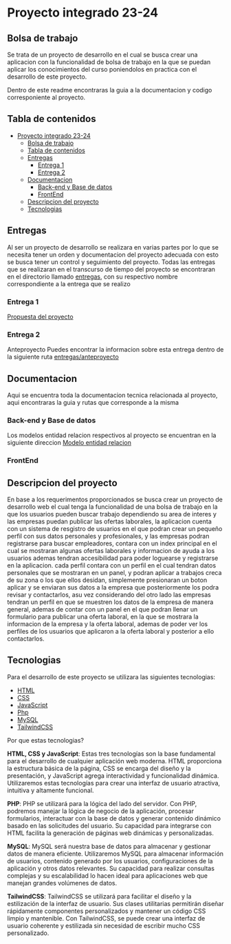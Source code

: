 # Proyecto integrado 23-24

## Bolsa de trabajo

Se trata de un proyecto de desarrollo en el cual se busca crear una aplicacion con la funcionalidad de bolsa de trabajo en la que se puedan aplicar los conocimientos del curso poniendolos en practica con el desarrollo de este proyecto.

Dentro de este readme encontraras la guia a la documentacion y codigo corresponiente al proyecto.

## Tabla de contenidos

- [Proyecto integrado 23-24](#proyecto-integrado-23-24)
  - [Bolsa de trabajo](#bolsa-de-trabajo)
  - [Tabla de contenidos](#tabla-de-contenidos)
  - [Entregas](#entregas)
    - [Entrega 1](#entrega-1)
    - [Entrega 2](#entrega-2)
  - [Documentacion](#documentacion)
    - [Back-end y Base de datos](#back-end-y-base-de-datos)
    - [FrontEnd](#frontend)
  - [Descripcion del proyecto](#descripcion-del-proyecto)
  - [Tecnologias](#tecnologias)

## Entregas

Al ser un proyecto de desarrollo se realizara en varias partes por lo que se necesita tener un orden y documentacion del proyecto adecuada con esto se busca tener un control y seguimiento del proyecto.
Todas las entregas que se realizaran en el transcurso de tiempo del proyecto se encontraran en el directorio llamado [entregas](./entregas/), con su respectivo nombre correspondiente a la entrega que se realizo

### Entrega 1

[Propuesta del proyecto](./entregas/anteproyecto/propuesta%20de%20proyecto)

### Entrega 2

Anteproyecto
Puedes encontrar la informacion sobre esta entrega dentro de la siguiente ruta [entregas/anteproyecto](./entregas/anteproyecto/)

## Documentacion

Aqui se encuentra toda la documentacion tecnica relacionada al proyecto, aqui encontraras la guia y rutas que corresponde a la misma

### Back-end y Base de datos

Los modelos entidad relacion respectivos al proyecto se encuentran en la siguiente direccion [Modelo entidad relacion](./entregas/anteproyecto/modelo-ER/README.md)

### FrontEnd

## Descripcion del proyecto

En base a los requerimentos proporcionados se busca crear un proyecto de desarrollo web el cual tenga la funcionalidad de una bolsa de trabajo en la que los usuarios pueden buscar trabajo dependiendo su area de interes y las empresas puedan publicar las ofertas laborales, la aplicacion cuenta con un sistema de resgistro de usuarios en el que podran crear un pequeño perfil con sus datos personales y profesionales, y las empresas podran registrarse para buscar empleadores, contara con un index principal en el cual
se mostraran algunas ofertas laborales y informacion de ayuda a los usuarios ademas tendran accesibilidad para poder loguearse y registrarse en la aplicacion.
cada perfil contara con un perfil en el cual tendran datos personales que se mostraran en un panel, y podran aplicar a trabajos creca de su zona o los que ellos desidan, simplemente presionaran un boton aplicar y se enviaran sus datos a la empresa que posteriormente los podra revisar y contactarlos, asu vez considerando del otro lado las empresas tendran un perfil en que se muestren los datos de la empresa de manera general, ademas de contar con un panel en el que podran llenar un formulario para publicar una oferta laboral, en la que se mostrara la informacion de la empresa y la oferta laboral, ademas de poder ver los perfiles de los usuarios que aplicaron a la oferta laboral y posterior a ello contactarlos.

## Tecnologias

Para el desarrollo de este proyecto se utilizara las siguientes tecnologias:

- [HTML](https://developer.mozilla.org/en-US/docs/Web/HTML)
- [CSS](https://developer.mozilla.org/en-US/docs/Web/CSS)
- [JavaScript](https://developer.mozilla.org/en-US/docs/Web/JavaScript)
- [Php](https://www.php.net/)
- [MySQL](https://www.mysql.com/)
- [TailwindCSS](https://tailwindcss.com/)

Por que estas tecnologias?

**HTML, CSS y JavaScript**:
Estas tres tecnologías son la base fundamental para el desarrollo de cualquier aplicación web moderna.
HTML proporciona la estructura básica de la página, CSS se encarga del diseño y la presentación, y JavaScript agrega interactividad y funcionalidad dinámica. Utilizaremos estas tecnologías para crear una interfaz de usuario atractiva, intuitiva y altamente funcional.

**PHP**: PHP se utilizará para la lógica del lado del servidor. Con PHP, podremos manejar la lógica de negocio de la aplicación, procesar formularios, interactuar con la base de datos y generar contenido dinámico basado en las solicitudes del usuario. Su capacidad para integrarse con HTML facilita la generación de páginas web dinámicas y personalizadas.

**MySQL**: MySQL será nuestra base de datos para almacenar y gestionar datos de manera eficiente. Utilizaremos MySQL para almacenar información de usuarios, contenido generado por los usuarios, configuraciones de la aplicación y otros datos relevantes. Su capacidad para realizar consultas complejas y su escalabilidad lo hacen ideal para aplicaciones web que manejan grandes volúmenes de datos.

**TailwindCSS**: TailwindCSS se utilizará para facilitar el diseño y la estilización de la interfaz de usuario. Sus clases utilitarias permitirán diseñar rápidamente componentes personalizados y mantener un código CSS limpio y mantenible. Con TailwindCSS, se puede crear una interfaz de usuario coherente y estilizada sin necesidad de escribir mucho CSS personalizado.
